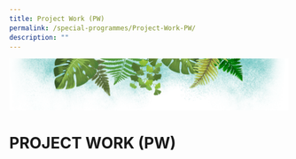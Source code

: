 ```yaml
---
title: Project Work (PW)
permalink: /special-programmes/Project-Work-PW/
description: ""
---
```

![](/images/Banner.png)

# PROJECT WORK (PW)